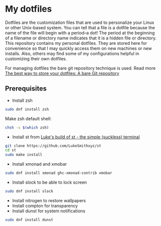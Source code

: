 # My dotfiles

Dotfiles are the customization files that are used to personalize your Linux or other Unix-based system. You can tell that a file is a dotfile because the name of the file will begin with a period–a dot! The period at the beginning of a filename or directory name indicates that it is a hidden file or directory. This repository contains my personal dotfiles. They are stored here for convenience so that I may quickly access them on new machines or new installs. Also, others may find some of my configurations helpful in customizing their own dotfiles.

For managing dotfiles the bare git repository technique is used. Read more [The best way to store your dotfiles: A bare Git repository](https://www.atlassian.com/git/tutorials/dotfiles)

## Prerequisites

- Install zsh

```bash
sudo dnf install zsh
```
Make zsh default shell:
```bash
chsh -s $(which zsh)
```

- Install st from [Luke's build of st - the simple (suckless) terminal](https://github.com/LukeSmithxyz/st)

```bash
git clone https://github.com/LukeSmithxyz/st
cd st
sudo make install
```

- Install xmonad and xmobar

```bash
sudo dnf install xmonad ghc-xmonad-contrib xmobar
```

- Install slock to be able to lock screen

```bash
sudo dnf install slock
```

- Install nitrogen to restore wallpapers
- Install compton for transparency
- Install dunst for system notifications

```bash
sudo dnf install dunst
```
